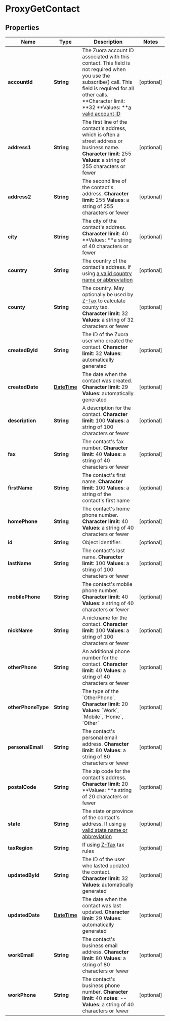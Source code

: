 
# ProxyGetContact

## Properties
Name | Type | Description | Notes
------------ | ------------- | ------------- | -------------
**accountId** | **String** |  The Zuora account ID associated with this contact. This field is not required when you use the subscribe() call. This field is required for all other calls. **Character limit: **32 **Values: **[a valid account ID](https://knowledgecenter.zuora.com/DC_Developers/SOAP_API/E1_SOAP_API_Object_Reference/Account#Id)  |  [optional]
**address1** | **String** |  The first line of the contact&#39;s address, which is often a street address or business name. **Character limit**: 255 **Values**: a string of 255 characters or fewer  |  [optional]
**address2** | **String** |  The second line of the contact&#39;s address. **Character limit**: 255 **Values**: a string of 255 characters or fewer  |  [optional]
**city** | **String** |  The city of the contact&#39;s address. **Character limit**: 40 **Values: **a string of 40 characters or fewer  |  [optional]
**country** | **String** |  The country of the contact&#39;s address. If using [a valid country name or abbreviation](https://knowledgecenter.zuora.com/DC_Developers/SOAP_API/J_Country%2C_State%2C_and_Province_Codes)  |  [optional]
**county** | **String** |  The country. May optionally be used by [Z-Tax](/C_Zuora_User_Guides/A_Billing_and_Payments/I_Taxes/Z-Tax) to calculate county tax. **Character limit**: 32 **Values**: a string of 32 characters or fewer  |  [optional]
**createdById** | **String** | The ID of the Zuora user who created the contact. **Character limit**: 32 **Values**: automatically generated  |  [optional]
**createdDate** | [**DateTime**](DateTime.md) | The date when the contact was created. **Character limit**: 29 **Values**: automatically generated  |  [optional]
**description** | **String** |  A description for the contact. **Character limit**: 100 **Values**: a string of 100 characters or fewer  |  [optional]
**fax** | **String** |  The contact&#39;s fax number. **Character limit**: 40 **Values**: a string of 40 characters or fewer  |  [optional]
**firstName** | **String** |  The contact&#39;s first name. **Character limit**: 100 **Values**: a string of the contact&#39;s first name  |  [optional]
**homePhone** | **String** |  The contact&#39;s home phone number. **Character limit**: 40 **Values**: a string of 40 characters or fewer  |  [optional]
**id** | **String** | Object identifier. |  [optional]
**lastName** | **String** |  The contact&#39;s last name. **Character limit**: 100 **Values**: a string of 100 characters or fewer  |  [optional]
**mobilePhone** | **String** |  The contact&#39;s mobile phone number. **Character limit**: 40 **Values**: a string of 40 characters or fewer  |  [optional]
**nickName** | **String** |  A nickname for the contact. **Character limit**: 100 **Values**: a string of 100 characters or fewer  |  [optional]
**otherPhone** | **String** |  An additional phone number for the contact. **Character limit**: 40 **Values**: a string of 40 characters or fewer  |  [optional]
**otherPhoneType** | **String** | The type of the &#x60;OtherPhone&#x60;. **Character limit**: 20 **Values**: &#x60;Work&#x60;, &#x60;Mobile&#x60;, &#x60;Home&#x60;, &#x60;Other&#x60;  |  [optional]
**personalEmail** | **String** |  The contact&#39;s personal email address. **Character limit**: 80 **Values**: a string of 80 characters or fewer  |  [optional]
**postalCode** | **String** |  The zip code for the contact&#39;s address. **Character limit:** 20 **Values: **a string of 20 characters or fewer  |  [optional]
**state** | **String** |  The state or province of the contact&#39;s address. If using [a valid state name or abbreviation](https://knowledgecenter.zuora.com/DC_Developers/SOAP_API/J_Country%2C_State%2C_and_Province_Codes/B_State_Names_and_2-Digit_Codes)  |  [optional]
**taxRegion** | **String** | If using [Z-Tax](https://knowledgecenter.zuora.com/CB_Billing/J_Billing_Operations/L_Taxes/A_Z-Tax) tax rules  |  [optional]
**updatedById** | **String** |  The ID of the user who lasted updated the contact. **Character limit**: 32 **Values**: automatically generated  |  [optional]
**updatedDate** | [**DateTime**](DateTime.md) |  The date when the contact was last updated. **Character limit**: 29 **Values**: automatically generated  |  [optional]
**workEmail** | **String** |  The contact&#39;s business email address. **Character limit**: 80 **Values**: a string of 80 characters or fewer  |  [optional]
**workPhone** | **String** |  The contact&#39;s business phone number. **Character limit**: 40 **notes**: -- **Values**: a string of 40 characters or fewer  |  [optional]



